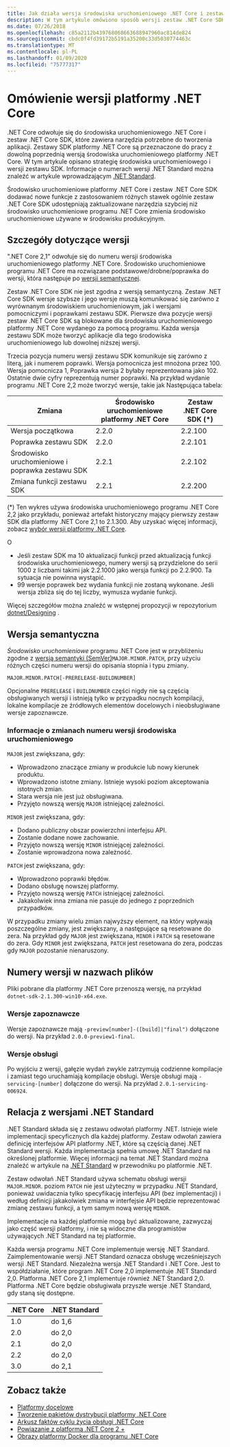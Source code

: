 ```yaml
---
title: Jak działa wersja środowiska uruchomieniowego .NET Core i zestawu SDK
description: W tym artykule omówiono sposób wersji zestaw .NET Core SDK i środowiska uruchomieniowego (podobnie jak w przypadku wersji semantycznych).
ms.date: 07/26/2018
ms.openlocfilehash: c85a2112b439768068663688947960ac814de824
ms.sourcegitcommit: cbdc0f4fd39172b5191a35200c33d5030774463c
ms.translationtype: MT
ms.contentlocale: pl-PL
ms.lasthandoff: 01/09/2020
ms.locfileid: "75777317"
---
```

# <a name="overview-of-how-net-core-is-versioned"></a>Omówienie wersji platformy .NET Core

.NET Core odwołuje się do środowiska uruchomieniowego .NET Core i zestaw .NET Core SDK, które zawiera narzędzia potrzebne do tworzenia aplikacji. Zestawy SDK platformy .NET Core są przeznaczone do pracy z dowolną poprzednią wersją środowiska uruchomieniowego platformy .NET Core. W tym artykule opisano strategię środowiska uruchomieniowego i wersji zestawu SDK. Informacje o numerach wersji .NET Standard można znaleźć w artykule wprowadzającym [.NET Standard](../../standard/net-standard.md#net-implementation-support).

Środowisko uruchomieniowe platformy .NET Core i zestaw .NET Core SDK dodawać nowe funkcje z zastosowaniem różnych stawek ogólnie zestaw .NET Core SDK udostępniają zaktualizowane narzędzia szybciej niż środowisko uruchomieniowe programu .NET Core zmienia środowisko uruchomieniowe używane w środowisku produkcyjnym.

## <a name="versioning-details"></a>Szczegóły dotyczące wersji

".NET Core 2,1" odwołuje się do numeru wersji środowiska uruchomieniowego platformy .NET Core. Środowisko uruchomieniowe programu .NET Core ma rozwiązane podstawowe/drobne/poprawka do wersji, która następuje po [wersji semantycznej](#semantic-versioning).

Zestaw .NET Core SDK nie jest zgodna z wersją semantyczną. Zestaw .NET Core SDK wersje szybsze i jego wersje muszą komunikować się zarówno z wyrównanym środowiskiem uruchomieniowym, jak i wersjami pomocniczymi i poprawkami zestawu SDK. Pierwsze dwa pozycje wersji zestaw .NET Core SDK są blokowane dla środowiska uruchomieniowego platformy .NET Core wydanego za pomocą programu. Każda wersja zestawu SDK może tworzyć aplikacje dla tego środowiska uruchomieniowego lub dowolnej niższej wersji.

Trzecia pozycja numeru wersji zestawu SDK komunikuje się zarówno z literą, jak i numerem poprawki. Wersja pomocnicza jest mnożona przez 100. Wersja pomocnicza 1, Poprawka wersja 2 byłaby reprezentowana jako 102. Ostatnie dwie cyfry reprezentują numer poprawki. Na przykład wydanie programu .NET Core 2,2 może tworzyć wersje, takie jak Następująca tabela:

| Zmiana                | Środowisko uruchomieniowe platformy .NET Core | Zestaw .NET Core SDK (\*) |
|-----------------------|-------------------|-------------------|
| Wersja początkowa       | 2.2.0             | 2.2.100           |
| Poprawka zestawu SDK             | 2.2.0             | 2.2.101           |
| Środowisko uruchomieniowe i poprawka zestawu SDK | 2.2.1             | 2.2.102           |
| Zmiana funkcji zestawu SDK    | 2.2.1             | 2.2.200           |

(\*) Ten wykres używa środowiska uruchomieniowego programu .NET Core 2,2 jako przykładu, ponieważ artefakt historyczny mający pierwszy zestaw SDK dla platformy .NET Core 2,1 to 2.1.300. Aby uzyskać więcej informacji, zobacz [wybór wersji platformy .NET Core](selection.md).

O

- Jeśli zestaw SDK ma 10 aktualizacji funkcji przed aktualizacją funkcji środowiska uruchomieniowego, numery wersji są przydzielone do serii 1000 z liczbami takimi jak 2.2.1000 jako wersja funkcji po 2.2.900. Ta sytuacja nie powinna wystąpić.
- 99 wersje poprawek bez wydania funkcji nie zostaną wykonane. Jeśli wersja zbliża się do tej liczby, wymusza wydanie funkcji.

Więcej szczegółów można znaleźć w wstępnej propozycji w repozytorium [dotnet/Designing](https://github.com/dotnet/designs/pull/29) .

## <a name="semantic-versioning"></a>Wersja semantyczna

*Środowisko uruchomieniowe* programu .NET Core jest w przybliżeniu zgodne z [wersją semantyki (SemVer)](https://semver.org/)`MAJOR.MINOR.PATCH`, przy użyciu różnych części numeru wersji do opisania stopnia i typu zmiany.

```
MAJOR.MINOR.PATCH[-PRERELEASE-BUILDNUMBER]
```

Opcjonalne `PRERELEASE` i `BUILDNUMBER` części nigdy nie są częścią obsługiwanych wersji i istnieją tylko w przypadku nocnych kompilacji, lokalne kompilacje ze źródłowych elementów docelowych i nieobsługiwane wersje zapoznawcze.

### <a name="understand-runtime-version-number-changes"></a>Informacje o zmianach numeru wersji środowiska uruchomieniowego

`MAJOR` jest zwiększana, gdy:

- Wprowadzono znaczące zmiany w produkcie lub nowy kierunek produktu.
- Wprowadzono istotne zmiany. Istnieje wysoki poziom akceptowania istotnych zmian.
- Stara wersja nie jest już obsługiwana.
- Przyjęto nowszą wersję `MAJOR` istniejącej zależności.

`MINOR` jest zwiększana, gdy:

- Dodano publiczny obszar powierzchni interfejsu API.
- Zostanie dodane nowe zachowanie.
- Przyjęto nowszą wersję `MINOR` istniejącej zależności.
- Zostanie wprowadzona nowa zależność.

`PATCH` jest zwiększana, gdy:

- Wprowadzono poprawki błędów.
- Dodano obsługę nowszej platformy.
- Przyjęto nowszą wersję `PATCH` istniejącej zależności.
- Jakakolwiek inna zmiana nie pasuje do jednego z poprzednich przypadków.

W przypadku zmiany wielu zmian najwyższy element, na który wpływają poszczególne zmiany, jest zwiększany, a następujące są resetowane do zera. Na przykład gdy `MAJOR` jest zwiększana, `MINOR` i `PATCH` są resetowane do zera. Gdy `MINOR` jest zwiększana, `PATCH` jest resetowana do zera, podczas gdy `MAJOR` pozostanie nienaruszony.

## <a name="version-numbers-in-file-names"></a>Numery wersji w nazwach plików

Pliki pobrane dla platformy .NET Core przenoszą wersję, na przykład `dotnet-sdk-2.1.300-win10-x64.exe`.

### <a name="preview-versions"></a>Wersje zapoznawcze

Wersje zapoznawcze mają `-preview[number]-([build]|"final")` dołączone do wersji. Na przykład `2.0.0-preview1-final`.

### <a name="servicing-versions"></a>Wersje obsługi

Po wyjściu z wersji, gałęzie wydań zwykle zatrzymują codzienne kompilacje i zamiast tego uruchamiają kompilacje obsługi. Wersje obsługi mają `-servicing-[number]` dołączone do wersji. Na przykład `2.0.1-servicing-006924`.

## <a name="relationship-to-net-standard-versions"></a>Relacja z wersjami .NET Standard

.NET Standard składa się z zestawu odwołań platformy .NET. Istnieje wiele implementacji specyficznych dla każdej platformy. Zestaw odwołań zawiera definicję interfejsów API platformy .NET, które są częścią danej .NET Standard wersji. Każda implementacja spełnia umowę .NET Standard na określonej platformie. Więcej informacji na temat .NET Standard można znaleźć w artykule na [.NET Standard](../../standard/net-standard.md) w przewodniku po platformie .NET.

Zestaw odwołań .NET Standard używa schematu obsługi wersji `MAJOR.MINOR`. poziom `PATCH` nie jest użyteczny w przypadku .NET Standard, ponieważ uwidacznia tylko specyfikację interfejsu API (bez implementacji) i według definicji jakakolwiek zmiana w interfejsie API będzie reprezentować zmianę zestawu funkcji, a tym samym nową wersję `MINOR`.

Implementacje na każdej platformie mogą być aktualizowane, zazwyczaj jako część wersji platformy, i nie są widoczne dla programistów używających .NET Standard na tej platformie.

Każda wersja programu .NET Core implementuje wersję .NET Standard. Zaimplementowanie wersji .NET Standard oznacza obsługę wcześniejszych wersji .NET Standard. Niezależna wersja .NET Standard i .NET Core. Jest to współdziałanie, które program .NET Core 2,0 implementuje .NET Standard 2,0. Platforma .NET Core 2,1 implementuje również .NET Standard 2,0. Platforma .NET Core będzie obsługiwała przyszłe wersje .NET Standard, gdy staną się dostępne.

| .NET Core | .NET Standard |
|-----------|---------------|
| 1.0       | do 1,6     |
| 2.0       | do 2,0     |
| 2.1       | do 2,0     |
| 2.2       | do 2,0     |
| 3.0       | do 2,1     |

## <a name="see-also"></a>Zobacz także

- [Platformy docelowe](../../standard/frameworks.md)
- [Tworzenie pakietów dystrybucji platformy .NET Core](../build/distribution-packaging.md)
- [Arkusz faktów cyklu życia obsługi .NET Core](https://dotnet.microsoft.com/platform/support/policy)
- [Powiązanie z platformą .NET Core 2 +](https://github.com/dotnet/designs/issues/3)
- [Obrazy platformy Docker dla programu .NET Core](https://hub.docker.com/_/microsoft-dotnet-core/)
